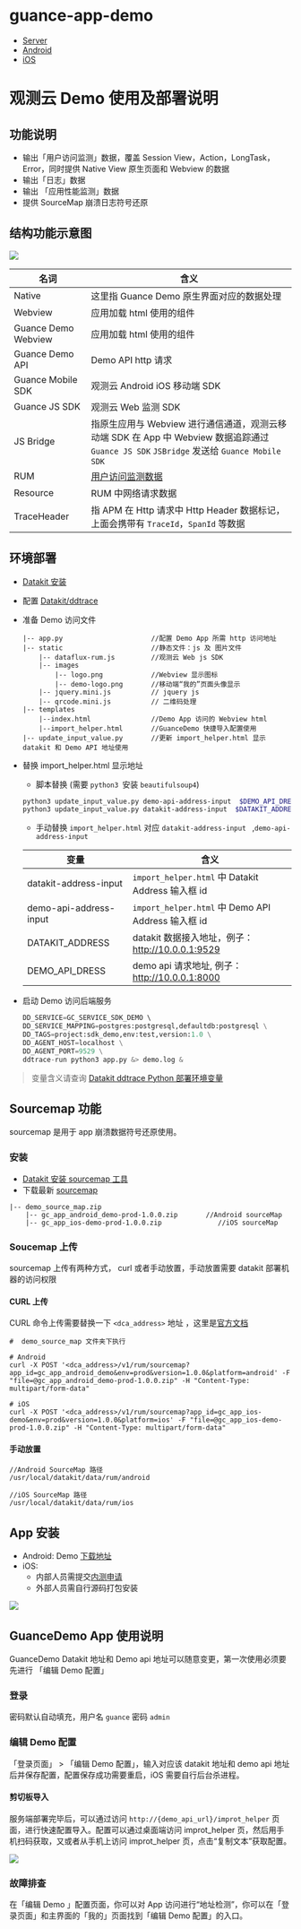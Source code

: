 # guance-app-demo 
* [Server](./src/server)
* [Android](./src/android/demo)
* [iOS](./src/ios/demo)

# 
# 观测云 Demo 使用及部署说明
## 功能说明
* 输出「用户访问监测」数据，覆盖 Session View，Action，LongTask，Error，同时提供 Native View 原生页面和 Webview 的数据
* 输出「日志」数据
* 输出 「应用性能监测」数据
*  提供 SourceMap 崩溃日志符号还原

## 结构功能示意图
![](./guance_demo_structrue.jpg)

| **名词** | **含义**  |
| --- | --- |
|  Native |  这里指 Guance Demo 原生界面对应的数据处理|
|  Webview | 应用加载 html 使用的组件 |
|  Guance Demo Webview | 应用加载 html 使用的组件 |
|  Guance Demo API |  Demo API http 请求 |
|  Guance Mobile SDK | 观测云 Android iOS 移动端 SDK |
|  Guance JS SDK | 观测云 Web 监测 SDK |
|  JS Bridge | 指原生应用与 Webview 进行通信通道，观测云移动端 SDK 在 App 中 Webview 数据追踪通过 `Guance JS SDK` `JSBridge` 发送给 `Guance Mobile SDK` |
| RUM | [用户访问监测数据](https://docs.guance.com/real-user-monitoring/) |
| Resource | RUM 中网络请求数据 |
| TraceHeader | 指 APM 在 Http 请求中 Http Header 数据标记，上面会携带有 `TraceId`，`SpanId` 等数据 |

## 环境部署
* [Datakit 安装](https://docs.guance.com/datakit/datakit-install/) 
* 配置 [Datakit/ddtrace](https://docs.guance.com/integrations/ddtrace-python/)
* 准备 Demo 访问文件

	```	
	|-- app.py 						//配置 Demo App 所需 http 访问地址
	|-- static						//静态文件：js 及 图片文件
		|-- dataflux-rum.js			//观测云 Web js SDK 
		|-- images
			|-- logo.png			//Webview 显示图标
			|-- demo-logo.png		//移动端“我的”页面头像显示
		|-- jquery.mini.js			// jquery js
		|-- qrcode.mini.js			// 二维码处理
	|-- templates					
		|--index.html				//Demo App 访问的 Webview html
		|--import_helper.html		//GuanceDemo 快捷导入配置使用
	|-- update_input_value.py		//更新 import_helper.html 显示 datakit 和 Demo API 地址使用
	
	```		
* 替换 import_helper.html 显示地址
	* 脚本替换 (需要 `python3 `安装 `beautifulsoup4`)

	```bash
	python3 update_input_value.py demo-api-address-input  $DEMO_API_DRESS templates/import_helper.html
	python3 update_input_value.py datakit-address-input  $DATAKIT_ADDRESS templates/import_helper.html
	```
	
	* 手动替换 `import_helper.html` 对应 `datakit-address-input ` ,`demo-api-address-input`
	
	| **变量** | **含义**  |
	| --- | --- |
	| datakit-address-input |  `import_helper.html` 中 Datakit Address 输入框 id |
	| demo-api-address-input |  `import_helper.html` 中 Demo API Address 输入框 id |
	| DATAKIT_ADDRESS | datakit 数据接入地址，例子：http://10.0.0.1:9529  |
	| DEMO_API_DRESS |  demo api 请求地址, 例子：http://10.0.0.1:8000  |


* 启动 Demo 访问后端服务

	```python
	DD_SERVICE=GC_SERVICE_SDK_DEMO \                   
	DD_SERVICE_MAPPING=postgres:postgresql,defaultdb:postgresql \
	DD_TAGS=project:sdk_demo,env:test,version:1.0 \
	DD_AGENT_HOST=localhost \
	DD_AGENT_PORT=9529 \
	ddtrace-run python3 app.py &> demo.log &
	```
>变量含义请查询  [Datakit ddtrace Python 部署环境变量](https://docs.guance.com/integrations/ddtrace-python/#envs)

## Sourcemap 功能
sourcemap 是用于 app 崩溃数据符号还原使用。
### 安装
* [Datakit 安装 sourcemap 工具 ](https://docs.guance.com/integrations/rum/#sourcemap)
* 下载最新 [sourcemap](https://static.guance.com/ft-mobile-demo/demo_source_map.zip) 

```
|-- demo_source_map.zip
	|-- gc_app_android_demo-prod-1.0.0.zip       //Android sourceMap
	|-- gc_app_ios-demo-prod-1.0.0.zip			    //iOS sourceMap
```
### Soucemap 上传
sourcemap 上传有两种方式， curl 或者手动放置，手动放置需要 datakit 部署机器的访问权限
#### CURL 上传

CURL 命令上传需要替换一下 `<dca_address>` 地址 ，这里是[官方文档](https://docs.guance.com/integrations/rum/#upload-delete)

```
#  demo_source_map 文件夹下执行

# Android 
curl -X POST '<dca_address>/v1/rum/sourcemap?app_id=gc_app_android_demo&env=prod&version=1.0.0&platform=android' -F "file=@gc_app_android_demo-prod-1.0.0.zip" -H "Content-Type: multipart/form-data"

# iOS
curl -X POST '<dca_address>/v1/rum/sourcemap?app_id=gc_app_ios-demo&env=prod&version=1.0.0&platform=ios' -F "file=@gc_app_ios-demo-prod-1.0.0.zip" -H "Content-Type: multipart/form-data"

```

#### 手动放置

```
//Android SourceMap 路径
/usr/local/datakit/data/rum/android

//iOS SourceMap 路径
/usr/local/datakit/data/rum/ios

```

## App 安装
* Android: Demo [下载地址](https://static.guance.com/ft-mobile-demo/guance_sdk_demo.apk)
* iOS: 
	* 内部人员需提交[内测申请](https://confluence.jiagouyun.com/pages/viewpage.action?pageId=68715410)
	* 外部人员需自行源码打包安装

![]([server/guance_mobile_demo.gif])

## GuanceDemo App 使用说明
GuanceDemo Datakit 地址和 Demo  api 地址可以随意变更，第一次使用必须要先进行
「编辑 Demo 配置」
### 登录
密码默认自动填充，用户名 `guance` 密码 `admin`

### 编辑 Demo 配置
「登录页面」 > 「编辑 Demo 配置」，输入对应该 datakit 地址和 demo api 地址后并保存配置，配置保存成功需要重启，iOS 需要自行后台杀进程。

#### 剪切板导入
服务端部署完毕后，可以通过访问 `http://{demo_api_url}/improt_helper` 页面，进行快速配置导入。配置可以通过桌面端访问 improt_helper 页，然后用手机扫码获取，又或者从手机上访问 improt_helper 页，点击“复制文本”获取配置。

![](guance_mobile_demo_set_from_clipboard.gif)  

### 故障排查
在「编辑 Demo 」配置页面，你可以对 App 访问进行“地址检测”，你可以在「登录页面」和主界面的「我的」页面找到「编辑 Demo 配置」的入口。
 







